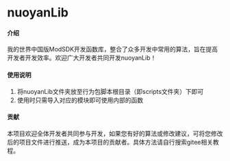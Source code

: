 # nuoyanLib

#### 介绍
我的世界中国版ModSDK开发函数库，整合了众多开发中常用的算法，旨在提高开发者开发效率。欢迎广大开发者共同开发nuoyanLib！


#### 使用说明

1.  将nuoyanLib文件夹放至行为包脚本根目录（即scripts文件夹）下即可
2.  使用时只需导入对应的模块即可使用内部的函数

#### 贡献

本项目欢迎全体开发者共同参与开发，如果您有好的算法或修改建议，可将您修改后的项目文件进行推送，成为本项目的贡献者。具体方法请自行搜索gitee相关教程。